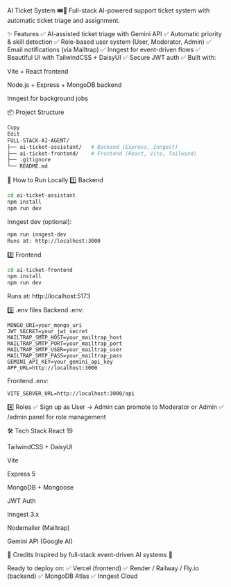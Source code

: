 AI Ticket System 🎟️🤖
Full-stack AI-powered support ticket system with automatic ticket triage and assignment.

✨ Features
✅ AI-assisted ticket triage with Gemini API
✅ Automatic priority & skill detection
✅ Role-based user system (User, Moderator, Admin)
✅ Email notifications (via Mailtrap)
✅ Inngest for event-driven flows
✅ Beautiful UI with TailwindCSS + DaisyUI
✅ Secure JWT auth
✅ Built with:

Vite + React frontend

Node.js + Express + MongoDB backend

Inngest for background jobs

📦 Project Structure
```bash
Copy
Edit
FULL-STACK-AI-AGENT/
├── ai-ticket-assistant/   # Backend (Express, Inngest)
├── ai-ticket-frontend/    # Frontend (React, Vite, Tailwind)
├── .gitignore
└── README.md
```
🚀 How to Run Locally
1️⃣ Backend
```bash
cd ai-ticket-assistant
npm install
npm run dev
```
Inngest dev (optional):

```bash
npm run inngest-dev
Runs at: http://localhost:3000
```
2️⃣ Frontend
```bash
cd ai-ticket-frontend
npm install
npm run dev
```
Runs at: http://localhost:5173

3️⃣ .env files
Backend .env:

```env
MONGO_URI=your_mongo_uri
JWT_SECRET=your_jwt_secret
MAILTRAP_SMTP_HOST=your_mailtrap_host
MAILTRAP_SMTP_PORT=your_mailtrap_port
MAILTRAP_SMTP_USER=your_mailtrap_user
MAILTRAP_SMTP_PASS=your_mailtrap_pass
GEMINI_API_KEY=your_gemini_api_key
APP_URL=http://localhost:3000
```
Frontend .env:

```env
VITE_SERVER_URL=http://localhost:3000/api
```
4️⃣ Roles
✅ Sign up as User → Admin can promote to Moderator or Admin
✅ /admin panel for role management

🛠️ Tech Stack
React 19

TailwindCSS + DaisyUI

Vite

Express 5

MongoDB + Mongoose

JWT Auth

Inngest 3.x

Nodemailer (Mailtrap)

Gemini API (Google AI)

🤝 Credits
Inspired by full-stack event-driven AI systems 🚀

Ready to deploy on:
✅ Vercel (frontend)
✅ Render / Railway / Fly.io (backend)
✅ MongoDB Atlas
✅ Inngest Cloud

